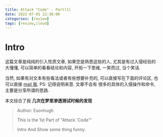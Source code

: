 ```yaml
---
title: Attack "Code" - Part(1)
date: 2022-07-01 22:30:00
categories: [review]
tags: [review,cloud]
---
```


# Intro

这篇文章是纯纯的引入性质文章, 如果您是熟悉这些的人, 尤其是有过入侵经验的大懂懂, 可以简单的看看结论和内容, 开拓一下思维, 一笑而过, 当个笑话. 

当然, 如果有对文本有些看法或者有些想要补充的, 可以直接写在下面的评论区, 也可以直接 [mail 我](mailto:cloud-sec-from-blog@eson.ninja). 
PS: 记得说明来意. 文章不会有 很多的具体的入侵操作和命令, 主要是分享所谓的思路.

本文综合了我 **几次在梦里渗透测试时候的发现**

> Author: Esonhugh
> 
> This is the 1st Part of "Attack 'Code'"
> 
> Intro And Show some thing funny.